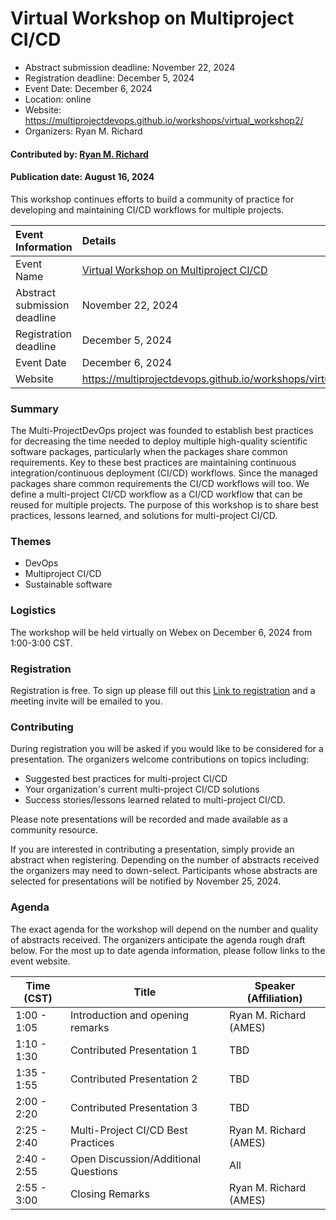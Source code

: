 # Virtual Workshop on Multiproject CI/CD

- Abstract submission deadline: November 22, 2024
- Registration deadline: December 5, 2024
- Event Date: December 6, 2024
- Location: online
- Website: https://multiprojectdevops.github.io/workshops/virtual_workshop2/
- Organizers: Ryan M. Richard

#### Contributed by: [Ryan M. Richard](https://github.com/ryanmrichard)

#### Publication date: August 16, 2024

<!-- deck text start -->
This workshop continues efforts to build a community of practice for developing and maintaining CI/CD workflows for multiple projects.
<!-- deck text ends -->

Event Information | Details
:--- | :---
Event Name | [Virtual Workshop on Multiproject CI/CD](https://multiprojectdevops.github.io/workshops/virtual_workshop1/)
Abstract submission deadline | November 22, 2024
Registration deadline | December 5, 2024
Event Date | December 6, 2024
Website | https://multiprojectdevops.github.io/workshops/virtual_workshop2/


### Summary

The Multi-ProjectDevOps project was founded to establish best practices for
decreasing the time needed to deploy multiple high-quality scientific software
packages, particularly when the packages share common requirements. Key to
these best practices are maintaining continuous integration/continuous
deployment (CI/CD) workflows. Since the managed packages share common
requirements the CI/CD workflows will too. We define a multi-project CI/CD
workflow as a CI/CD workflow that can be reused for multiple projects. The
purpose of this workshop is to share best practices, lessons learned, and
solutions for multi-project CI/CD.

### Themes

- DevOps
- Multiproject CI/CD
- Sustainable software

### Logistics

The workshop will be held virtually on Webex on December 6, 2024 from
 1:00-3:00 CST.

### Registration

Registration is free. To sign up please fill out this
[Link to registration](https://forms.gle/i28cDdMVGUdFdDzx8)
and a meeting invite will be emailed to you.

### Contributing

During registration you will be asked if you would like to be considered for
a presentation. The organizers welcome contributions on topics including:

- Suggested best practices for multi-project CI/CD
- Your organization's current multi-project CI/CD solutions
- Success stories/lessons learned related to multi-project CI/CD.

Please note presentations will be recorded and made available as a
community resource.

If you are interested in contributing a presentation, simply provide an abstract
when registering. Depending on the number of abstracts received the organizers
may need to down-select. Participants whose abstracts are selected for
presentations will be notified by November 25, 2024.

### Agenda

The exact agenda for the workshop will depend on the number and quality of
abstracts received. The organizers anticipate the agenda rough draft below.
For the most up to date agenda information, please follow links to the event website.

| Time (CST)  | Title                                | Speaker (Affiliation)  |
| ----------- | ------------------------------------ | ---------------------- |
| 1:00 - 1:05 | Introduction and opening remarks     | Ryan M. Richard (AMES) |
| 1:10 - 1:30 | Contributed Presentation 1           | TBD                    |
| 1:35 - 1:55 | Contributed Presentation 2           | TBD                    |
| 2:00 - 2:20 | Contributed Presentation 3           | TBD                    |
| 2:25 - 2:40 | Multi-Project CI/CD Best Practices   | Ryan M. Richard (AMES) |
| 2:40 - 2:55 | Open Discussion/Additional Questions | All                    |
| 2:55 - 3:00 | Closing Remarks                      | Ryan M. Richard (AMES) |


<!---
Publish: yes
Topics: conferences and workshops, release and deployment, continuous integration testing
--->
